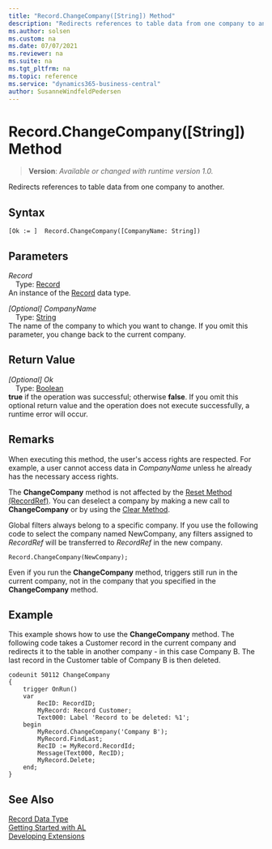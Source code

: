 ```yaml
---
title: "Record.ChangeCompany([String]) Method"
description: "Redirects references to table data from one company to another."
ms.author: solsen
ms.custom: na
ms.date: 07/07/2021
ms.reviewer: na
ms.suite: na
ms.tgt_pltfrm: na
ms.topic: reference
ms.service: "dynamics365-business-central"
author: SusanneWindfeldPedersen
---
```

[//]: # (START>DO_NOT_EDIT)
[//]: # (IMPORTANT:Do not edit any of the content between here and the END>DO_NOT_EDIT.)
[//]: # (Any modifications should be made in the .xml files in the ModernDev repo.)
# Record.ChangeCompany([String]) Method
> **Version**: _Available or changed with runtime version 1.0._

Redirects references to table data from one company to another.


## Syntax
```AL
[Ok := ]  Record.ChangeCompany([CompanyName: String])
```
## Parameters
*Record*  
&emsp;Type: [Record](record-data-type.md)  
An instance of the [Record](record-data-type.md) data type.  

*[Optional] CompanyName*  
&emsp;Type: [String](../string/string-data-type.md)  
The name of the company to which you want to change. If you omit this parameter, you change back to the current company.
          


## Return Value
*[Optional] Ok*  
&emsp;Type: [Boolean](../boolean/boolean-data-type.md)  
**true** if the operation was successful; otherwise **false**.   If you omit this optional return value and the operation does not execute successfully, a runtime error will occur.  


[//]: # (IMPORTANT: END>DO_NOT_EDIT)

## Remarks

When executing this method, the user's access rights are respected. For example, a user cannot access data in *CompanyName* unless he already has the necessary access rights.  

The **ChangeCompany** method is not affected by the [Reset Method (RecordRef)](../recordref/recordref-reset-method.md). You can deselect a company by making a new call to **ChangeCompany** or by using the [Clear Method](../system/system-clear-joker-method.md).  

Global filters always belong to a specific company. If you use the following code to select the company named NewCompany, any filters assigned to *RecordRef* will be transferred to *RecordRef* in the new company.  

```al
Record.ChangeCompany(NewCompany);  
```  

Even if you run the **ChangeCompany** method, triggers still run in the current company, not in the company that you specified in the **ChangeCompany** method.  

## Example

This example shows how to use the **ChangeCompany** method. The following code takes a Customer record in the current company and redirects it to the table in another company - in this case Company B. The last record in the Customer table of Company B is then deleted.

```al
codeunit 50112 ChangeCompany
{
    trigger OnRun()
    var
        RecID: RecordID;
        MyRecord: Record Customer;
        Text000: Label 'Record to be deleted: %1';
    begin
        MyRecord.ChangeCompany('Company B');  
        MyRecord.FindLast;  
        RecID := MyRecord.RecordId;  
        Message(Text000, RecID);  
        MyRecord.Delete;  
    end;
}

```  

## See Also
[Record Data Type](record-data-type.md)  
[Getting Started with AL](../../devenv-get-started.md)  
[Developing Extensions](../../devenv-dev-overview.md)